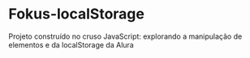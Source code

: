 # Fokus-localStorage
Projeto construído no cruso JavaScript: explorando a manipulação de elementos e da localStorage da Alura
